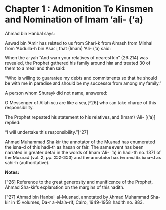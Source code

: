 Chapter 1 : Admonition To Kinsmen and Nomination of Imam ‘ali- (‘a)
===================================================================

Ahmad bin Hanbal says:

Aswad bin ‘Amir has related to us from Shari-k from A‘mash from Minhal
from ‘Abdulla-h bin Asadi, that (Imam) ‘Ali- (‘a) said:

When the a-yah “And warn your relatives of nearest kin” (26:214) was
revealed, the Prophet gathered his family around him and treated 30 of
them to a meal and then said:

“Who is willing to guarantee my debts and commitments so that he should
be with me in paradise and should be my successor from among my
family.”

A person whom Shurayk did not name, answered:

O Messenger of Allah you are like a sea,[^26] who can take charge of
this responsibility.

The Prophet repeated his statement to his relatives, and (Imam) ‘Ali-
[(‘a)] replied:

“I will undertake this responsibility.”[^27]

Ahmad Muhammad Sha-kir the annotator of the Musnad has enumerated the
isna-d of this hadi-th as hasan or fair. The same event has been
narrated in greater detail in the words of Imam ‘Ali- (‘a) in hadi-th
no. 1371 of the Musnad (vol. 2, pp. 352-353) and the annotator has
termed its isna-d as sahi-h (authoritative).

**Notes:**

[^26] Reference to the great generosity and munificence of the Prophet,
Ahmad Sha-kir’s explanation on the margins of this hadith.

[^27] Ahmad bin Hanbal, al-Musnad, annotated by Ahmad Muhammad Sha-kir
in 15 volumes, Da-r al-Ma‘a-rif, Cairo, 1949-1958, hadith no. 883.


